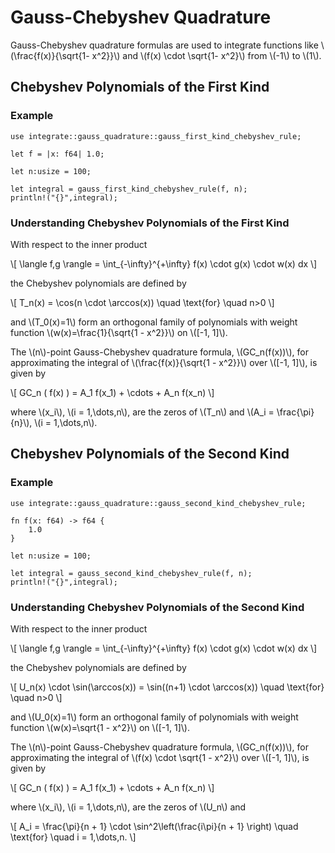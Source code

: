 # Gauss-Chebyshev Quadrature

Gauss-Chebyshev quadrature formulas are used to integrate functions like \\(\frac{f(x)}{\sqrt{1- x^2}}\\) and \\(f(x) \cdot \sqrt{1- x^2}\\) from \\(-1\\) to \\(1\\).

## Chebyshev Polynomials of the First Kind

### Example

```rust, editable
use integrate::gauss_quadrature::gauss_first_kind_chebyshev_rule;

let f = |x: f64| 1.0;

let n:usize = 100;

let integral = gauss_first_kind_chebyshev_rule(f, n);
println!("{}",integral);
```

### Understanding Chebyshev Polynomials of the First Kind

With respect to the inner product

\\[
\langle f,g \rangle = \int\_{-\infty}^{+\infty} f(x) \cdot g(x) \cdot w(x) dx
\\]

the Chebyshev polynomials are defined by

\\[
T_n(x) = \cos(n \cdot \arccos(x)) \quad \text{for} \quad n>0
\\]

and \\(T_0(x)=1\\) form an orthogonal family of polynomials with weight function \\(w(x)=\frac{1}{\sqrt{1 - x^2}}\\) on \\([-1, 1]\\).

The \\(n\\)-point Gauss-Chebyshev quadrature formula, \\(GC_n(f(x))\\), for approximating the integral of \\(\frac{f(x)}{\sqrt{1 - x^2}}\\) over \\([-1, 1]\\), is given by

\\[
GC_n ( f(x) ) = A_1 f(x_1) + \cdots + A_n f(x_n)
\\]

where \\(x_i\\), \\(i = 1,\dots,n\\), are the zeros of \\(T_n\\) and \\(A_i = \frac{\pi}{n}\\), \\(i = 1,\dots,n\\).

## Chebyshev Polynomials of the Second Kind

### Example

```rust, editable
use integrate::gauss_quadrature::gauss_second_kind_chebyshev_rule;

fn f(x: f64) -> f64 {
    1.0
}

let n:usize = 100;

let integral = gauss_second_kind_chebyshev_rule(f, n);
println!("{}",integral);
```

### Understanding Chebyshev Polynomials of the Second Kind

With respect to the inner product

\\[
\langle f,g \rangle = \int\_{-\infty}^{+\infty} f(x) \cdot g(x) \cdot w(x) dx
\\]

the Chebyshev polynomials are defined by

\\[
U_n(x) \cdot \sin(\arccos(x)) = \sin((n+1) \cdot \arccos(x)) \quad \text{for} \quad n>0
\\]

and \\(U_0(x)=1\\) form an orthogonal family of polynomials with weight function \\(w(x)=\sqrt{1 - x^2}\\) on \\([-1, 1]\\).

The \\(n\\)-point Gauss-Chebyshev quadrature formula, \\(GC_n(f(x))\\), for approximating the integral of \\(f(x) \cdot \sqrt{1 - x^2}\\) over \\([-1, 1]\\), is given by

\\[
GC_n ( f(x) ) = A_1 f(x_1) + \cdots + A_n f(x_n)
\\]

where \\(x_i\\), \\(i = 1,\dots,n\\), are the zeros of \\(U_n\\) and

\\[
A_i = \frac{\pi}{n + 1} \cdot \sin^2\left(\frac{i\pi}{n + 1} \right) \quad \text{for} \quad i = 1,\dots,n.
\\]

```

```
